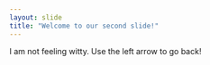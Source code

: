 ```yaml
---
layout: slide
title: "Welcome to our second slide!"
---
```

I am not feeling witty.
Use the left arrow to go back!
